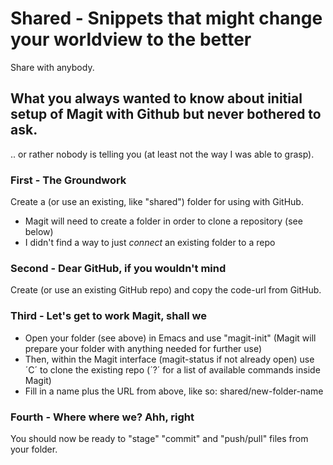 # Shared - Snippets that might change your worldview to the better
Share with anybody.

## What you always wanted to know about initial setup of **Magit** with **Github** but never bothered to ask.
.. or rather nobody is telling you (at least not the way I was able to grasp).

### First - The Groundwork

Create a (or use an existing, like "shared") folder for using with GitHub.

+ Magit will need to create a folder in order to clone a repository (see below)
+ I didn't find a way to just _connect_ an existing folder to a repo

### Second - Dear GitHub, if you wouldn't mind

Create (or use an existing GitHub repo) and copy the code-url from GitHub.

### Third - Let's get to work Magit, shall we

+ Open your folder (see above) in Emacs and use "magit-init" (Magit will prepare your folder with anything needed for further use)
+ Then, within the Magit interface (magit-status if not already open) use ´C´ to clone the existing repo (´?´ for a list of available commands inside Magit)
+ Fill in a name plus the URL from above, like so: shared/new-folder-name

### Fourth - Where where we? Ahh, right

You should now be ready to "stage" "commit" and "push/pull" files from your folder.
